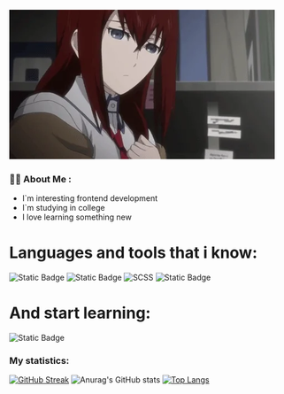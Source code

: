 ![Header](https://github.com/niktos12/niktos12/blob/main/giphy.webp)

### :man_technologist: About Me :

- I`m interesting frontend development
- I`m studying in college
- I love learning something new
# Languages and tools that i know:

  ![Static Badge](https://img.shields.io/badge/HTML5-E34F26?style=flat-square&logo=HTML5&logoColor=white)
  ![Static Badge](https://img.shields.io/badge/CSS3-1572B6?style=for-the-badge&logo=css3&logoColor=white)
  ![SCSS](https://img.shields.io/badge/_-SCSS-C6538C.svg?style=for-the-badge)
  ![Static Badge](https://shields.io/badge/JavaScript-F7DF1E?logo=JavaScript&logoColor=000&style=flat-square&color=fff)
# And start learning:
![Static Badge](https://shields.io/badge/react-black?logo=react&style=for-the-badge)

### My statistics:
[![GitHub Streak](https://streak-stats.demolab.com?user=niktos12&theme=dark)](https://git.io/streak-stats)
![Anurag's GitHub stats](https://github-readme-stats.vercel.app/api?username=niktos12&show_icons=true&theme=radical)
[![Top Langs](https://github-readme-stats.vercel.app/api/top-langs/?username=niktos12)](https://github.com/anuraghazra/github-readme-stats)

